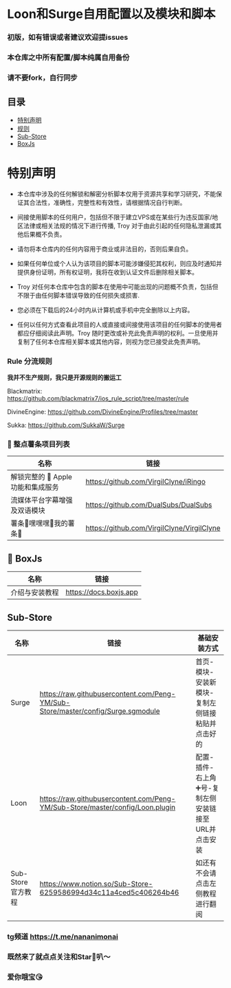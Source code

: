 # Loon和Surge自用配置以及模块和脚本
### 初版，如有错误或者建议欢迎提issues
### 本仓库之中所有配置/脚本纯属自用备份
### 请不要fork，自行同步
## 目录
* [特别声明](#特别声明)
* [规则](#Rule-分流规则)
* [Sub-Store](#sub-store)
* [BoxJs](#BoxJs)
# 特别声明
- 本仓库中涉及的任何解锁和解密分析脚本仅用于资源共享和学习研究，不能保证其合法性，准确性，完整性和有效性，请根据情况自行判断。

- 间接使用脚本的任何用户，包括但不限于建立VPS或在某些行为违反国家/地区法律或相关法规的情况下进行传播, Troy 对于由此引起的任何隐私泄漏或其他后果概不负责。

- 请勿将本仓库内的任何内容用于商业或非法目的，否则后果自负。

- 如果任何单位或个人认为该项目的脚本可能涉嫌侵犯其权利，则应及时通知并提供身份证明，所有权证明，我将在收到认证文件后删除相关脚本。

- Troy 对任何本仓库中包含的脚本在使用中可能出现的问题概不负责，包括但不限于由任何脚本错误导致的任何损失或损害.

- 您必须在下载后的24小时内从计算机或手机中完全删除以上内容。

- 任何以任何方式查看此项目的人或直接或间接使用该项目的任何脚本的使用者都应仔细阅读此声明。Troy 随时更改或补充此免责声明的权利。一旦使用并复制了任何本仓库相关脚本或其他内容，则视为您已接受此免责声明。

### Rule 分流规则

**我并不生产规则，我只是开源规则的搬运工**

Blackmatrix:
https://github.com/blackmatrix7/ios_rule_script/tree/master/rule

DivineEngine:
https://github.com/DivineEngine/Profiles/tree/master

Sukka:
https://github.com/SukkaW/Surge

### 🍟 整点薯条项目列表

| 名称                           | 链接                                                         |
| ------------------------------ | ------------------------------------------------------------ |
| 解锁完整的  Apple功能和集成服务| https://github.com/VirgilClyne/iRingo |
| 流媒体平台字幕增强及双语模块 | https://github.com/DualSubs/DualSubs |
| 薯条🤤嘿嘿嘿🤤我的薯条🤤 | https://github.com/VirgilClyne/VirgilClyne |

## 🧰 BoxJs
| 名称                           | 链接                                                         |
| ------------------------------ | ------------------------------------------------------------ |
| 介绍与安装教程                   | https://docs.boxjs.app                                        |

## Sub-Store

| 名称                           | 链接                                                         | 基础安装方式 |
| ------------------------------ | --------------------------------------------------|---------------|
| Surge| https://raw.githubusercontent.com/Peng-YM/Sub-Store/master/config/Surge.sgmodule|首页-模块-安装新模块-复制左侧链接粘贴并点击好的|
| Loon| https://raw.githubusercontent.com/Peng-YM/Sub-Store/master/config/Loon.plugin|配置-插件-右上角➕号-复制左侧安装链接至URL并点击安装|
| Sub-Store 官方教程| https://www.notion.so/Sub-Store-6259586994d34c11a4ced5c406264b46|如还有不会请点击左侧教程进行翻阅|

### tg频道 https://t.me/nananimonai
### 既然来了就点点关注和Star🌟叭～
### 爱你哦宝😘
